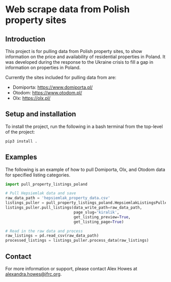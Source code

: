 # Web scrape data from Polish property sites

## Introduction
This project is for pulling data from Polish property sites, to show information on the price and availability of residential properties in Poland. It was developed during the response to the Ukraine crisis to fill a gap in information on properties in Poland.

Currently the sites included for pulling data from are:

- Domiporta: https://www.domiporta.pl/
- Otodom: https://www.otodom.pl/
- Olx: https://olx.pl/


## Setup and installation
To install the project, run the following in a bash terminal from the top-level of the project:

```bash
pip3 install .
```

## Examples
The following is an example of how to pull Domiporta, Olx, and Otodom data for specified listing categories.

```python
import pull_property_listings_poland

# Pull Hepsiemlak data and save
raw_data_path = 'hepsiemlak_property_data.csv'
listings_puller = pull_property_listings_poland.HepsiemlakListingsPuller()
listings_puller.pull_listings(data_write_path=raw_data_path, 
                              page_slug='kiralik', 
                              get_listing_preview=True,
                              get_listing_page=True)

# Read in the raw data and process
raw_listings = pd.read_csv(raw_data_path)
processed_listings = listings_puller.process_data(raw_listings)
```

## Contact

For more information or support, please contact Alex Howes at alexandra.howes@ifrc.org.
